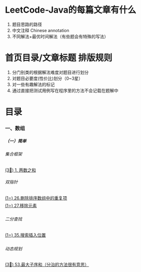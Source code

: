 # LeetCode-Java的每篇文章有什么
1. 题目思路的路径
2. 中文注释 Chinese annotation
3. 不同解法+最优时间解法（有些题会有特殊的写法）

# 首页目录/文章标题 排版规则
1. 分门别类的根据解法难度对题目进行划分
2. 对题目必要度(性价比)划分（0~3星）
3. 对一些有趣解法的标记
4. 通过直接把测试用例写在程序里的方法不会记载在题解中

# 目录
### 一、数组
##### （一）简单
###### 集合框架
[(3:star2:) 1. 两数之和](https://github.com/ArtlexKylin/LeetCode-Java/blob/main/%E6%95%B0%E7%BB%84/%E9%9B%86%E5%90%88%E6%A1%86%E6%9E%B6/1.%E4%B8%A4%E6%95%B0%E4%B9%8B%E5%92%8C.md)
###### 双指针
[(1:star:) 26.删除排序数组中的重复项](https://github.com/ArtlexKylin/LeetCode-Java/blob/main/%E6%95%B0%E7%BB%84/%E5%8F%8C%E6%8C%87%E9%92%88/26.%E5%88%A0%E9%99%A4%E6%8E%92%E5%BA%8F%E6%95%B0%E7%BB%84%E4%B8%AD%E7%9A%84%E9%87%8D%E5%A4%8D%E9%A1%B9.md) <br>
[(1:star:) 27.移除元素](https://github.com/ArtlexKylin/LeetCode-Java/blob/main/%E6%95%B0%E7%BB%84/%E5%8F%8C%E6%8C%87%E9%92%88/27.%E7%A7%BB%E9%99%A4%E5%85%83%E7%B4%A0.md)
###### 二分查找
[(1:star:) 35.搜索插入位置](https://github.com/ArtlexKylin/LeetCode-Java/blob/main/%E6%95%B0%E7%BB%84/%E4%BA%8C%E5%88%86%E6%9F%A5%E6%89%BE/35.%E6%90%9C%E7%B4%A2%E6%8F%92%E5%85%A5%E4%BD%8D%E7%BD%AE.md)
###### 动态规划
[(3:star2:) 53.最大子序和（分治的方法很有意思）](https://github.com/ArtlexKylin/LeetCode-Java/blob/main/%E6%95%B0%E7%BB%84/%E5%8A%A8%E6%80%81%E8%A7%84%E5%88%92/53.%E6%9C%80%E5%A4%A7%E5%AD%90%E5%BA%8F%E5%92%8C.md)